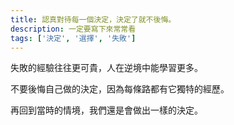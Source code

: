 ```yaml
---
title: 認真對待每一個決定，決定了就不後悔。
description: 一定要寫下來常常看
tags: ['決定', '選擇', '失敗']
---
```

失敗的經驗往往更可貴，人在逆境中能學習更多。

不要後悔自己做的決定，因為每條路都有它獨特的經歷。

再回到當時的情境，我們還是會做出一樣的決定。
